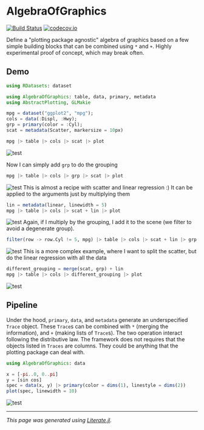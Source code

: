 # AlgebraOfGraphics

[![Build Status](https://travis-ci.org/piever/AlgebraOfGraphics.jl.svg?branch=master)](https://travis-ci.org/piever/AlgebraOfGraphics.jl)
[![codecov.io](http://codecov.io/github/piever/AlgebraOfGraphics.jl/coverage.svg?branch=master)](http://codecov.io/github/piever/AlgebraOfGraphics.jl?branch=master)

Define a "plotting package agnostic" algebra of graphics based on a few simple building blocks that can be combined using `*` and `+`. Highly experimental proof of concept, which may break often.

## Demo

```julia
using RDatasets: dataset

using AlgebraOfGraphics: table, data, primary, metadata
using AbstractPlotting, GLMakie

mpg = dataset("ggplot2", "mpg");
cols = data(:Displ, :Hwy);
grp = primary(color = :Cyl);
scat = metadata(Scatter, markersize = 10px)

mpg |> table |> cols |> scat |> plot
```

![test](https://user-images.githubusercontent.com/6333339/76689571-0add6900-662f-11ea-9881-918ea426e571.png)

Now I can simply add `grp` to do the grouping

```julia
mpg |> table |> cols |> grp |> scat |> plot
```

![test](https://user-images.githubusercontent.com/6333339/76689579-234d8380-662f-11ea-8626-3071283f96be.png)
This is almost a recipe with scatter and linear regression :)
It can be applied to the arguments just by multiplying them

```julia
lin = metadata(linear, linewidth = 5)
mpg |> table |> cols |> scat + lin |> plot
```

![test](https://user-images.githubusercontent.com/6333339/77187183-fafcd380-6acb-11ea-89fa-a9e570f2b4dd.png)
Again, if I multiply by the grouping, I add it to the scene (we filter to avoid a degenerate group).

```julia
filter(row -> row.Cyl != 5, mpg) |> table |> cols |> scat + lin |> grp |> plot
```

![test](https://user-images.githubusercontent.com/6333339/77187043-c426bd80-6acb-11ea-8c4f-bac6a53652e3.png)
This is a more complex example, where I want to split the scatter,
but do the linear regression with all the data

```julia
different_grouping = merge(scat, grp) + lin
mpg |> table |> cols |> different_grouping |> plot
```

![test](https://user-images.githubusercontent.com/6333339/77187226-0bad4980-6acc-11ea-8676-cbb7ee08843c.png)

## Pipeline

Under the hood, `primary`, `data`, and `metadata` generate an underspecified `Trace` object. These `Trace`s can be combined with `*` (merging the information), and `+` (making lists of `Trace`s). The two operation interact following the distributive law.
The framework does not requires that the objects listed in `Traces` are columns. They could be anything that the plotting package can deal with.

```julia
using AlgebraOfGraphics: data

x = [-pi..0, 0..pi]
y = [sin cos]
spec = data(x, y) |> primary(color = dims(1), linestyle = dims(2))
plot(spec, linewidth = 10)
```

![test](https://user-images.githubusercontent.com/6333339/76711535-e05fde80-6708-11ea-8790-8b20a4a5cf7c.png)

---

*This page was generated using [Literate.jl](https://github.com/fredrikekre/Literate.jl).*

